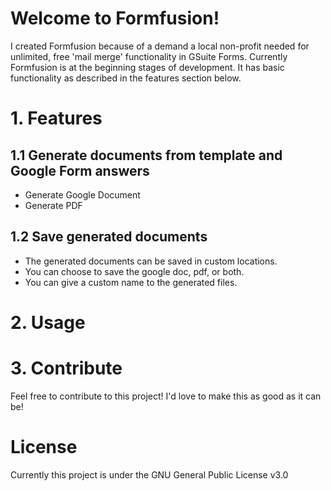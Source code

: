 # Welcome to Formfusion!

I created Formfusion because of a demand a local non-profit needed for unlimited, free 'mail merge' functionality in GSuite Forms. Currently Formfusion is at the beginning stages of development. It has basic functionality as described in the features section below.


# 1. Features
## 1.1 Generate documents from template and Google Form answers
- Generate Google Document
- Generate PDF

## 1.2 Save generated documents
- The generated documents can be saved in custom locations.
- You can choose to save the google doc, pdf, or both.
- You can give a custom name to the generated files.


# 2. Usage


# 3. Contribute

Feel free to contribute to this project! I'd love to make this as good as it can be!


# License

Currently this project is under the GNU General Public License v3.0
